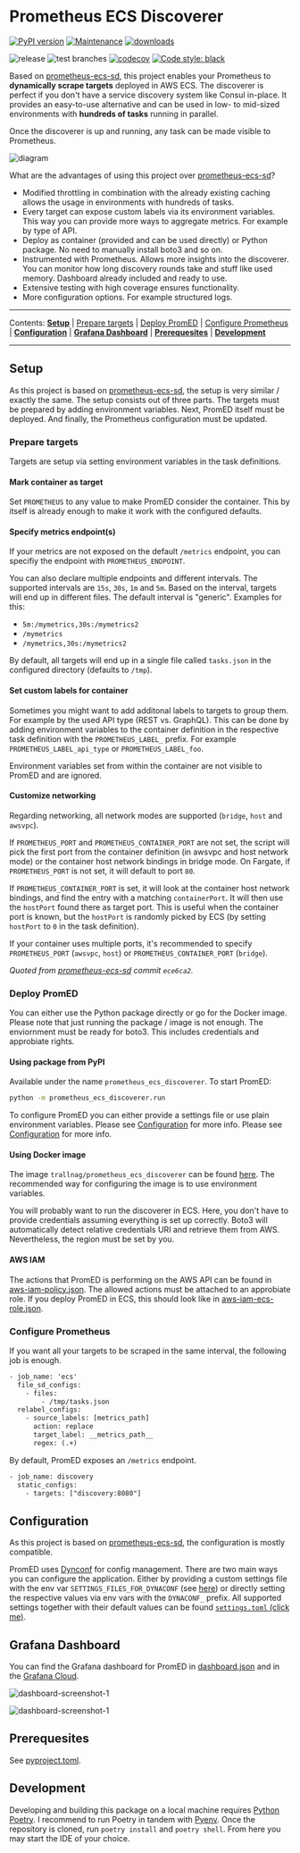 # Prometheus ECS Discoverer

[![PyPI version](https://badge.fury.io/py/prometheus-ecs-discoverer.svg)](https://pypi.python.org/pypi/prometheus-ecs-discoverer/)
[![Maintenance](https://img.shields.io/badge/maintained%3F-yes-green.svg)](https://GitHub.com/Naereen/StrapDown.js/graphs/commit-activity)
[![downloads](https://img.shields.io/pypi/dm/prometheus-ecs-discoverer)](https://pypi.org/project/prometheus-ecs-discoverer/)

![release](https://github.com/trallnag/prometheus-ecs-discoverer/workflows/release/badge.svg)
![test branches](https://github.com/trallnag/prometheus-ecs-discoverer/workflows/test%20branches/badge.svg)
[![codecov](https://codecov.io/gh/trallnag/prometheus-ecs-discoverer/branch/master/graph/badge.svg)](https://codecov.io/gh/trallnag/prometheus-ecs-discoverer)
[![Code style: black](https://img.shields.io/badge/code%20style-black-000000.svg)](https://github.com/psf/black)

Based on [prometheus-ecs-sd](https://github.com/signal-ai/prometheus-ecs-sd), 
this project enables your Prometheus to **dynamically scrape targets** deployed 
in AWS ECS. The discoverer is perfect if you don't have 
a service discovery system like Consul in-place. It provides an easy-to-use 
alternative and can be used in low- to mid-sized environments with **hundreds 
of tasks** running in parallel.

Once the discoverer is up and running, any task can be made visible to 
Prometheus.

![diagram](https://raw.githubusercontent.com/trallnag/prometheus-ecs-discoverer/master/documents/drawio-diagram.png)

What are the advantages of using this project over [prometheus-ecs-sd](https://github.com/signal-ai/prometheus-ecs-sd
)?

* Modified throttling in combination with the already existing caching allows 
    the usage in environments with hundreds of tasks.
* Every target can expose custom labels via its environment variables. This way 
    you can provide more ways to aggregate metrics. For example by type of API.
* Deploy as container (provided and can be used directly) or Python package.
    No need to manually install boto3 and so on.
* Instrumented with Prometheus. Allows more insights into the discoverer. You 
    can monitor how long discovery rounds take and stuff like used memory. 
    Dashboard already included and ready to use.
* Extensive testing with high coverage ensures functionality.
* More configuration options. For example structured logs.

---

Contents: **[Setup](#setup)** |
[Prepare targets](#perpare-targets) | 
[Deploy PromED](#deploy-promed) |
[Configure Prometheus](#configure-prometheus) | 
**[Configuration](#configuration)** |
**[Grafana Dashboard](#grafana-dashboard)** |
**[Prerequesites](#prerequesites)** |
**[Development](#development)**

---

## Setup

As this project is based on 
[prometheus-ecs-sd](https://github.com/signal-ai/prometheus-ecs-sd), the setup 
is very similar / exactly the same. The setup consists out of three parts. 
The targets must be prepared by adding environment variables. Next, PromED 
itself must be deployed. And finally, the Prometheus configuration must be 
updated.

### Prepare targets

Targets are setup via setting environment variables in the task definitions.

#### Mark container as target

Set `PROMETHEUS` to any value to make PromED consider the container. This 
by itself is already enough to make it work with the configured defaults.

#### Specify metrics endpoint(s)

If your metrics are not exposed on the default `/metrics` endpoint, you can 
specifiy the endpoint with `PROMETHEUS_ENDPOINT`.

You can also declare multiple endpoints and different intervals. The supported 
intervals are `15s`, `30s`, `1m` and `5m`. Based on the interval, targets will 
end up in different files. The default interval is "generic". Examples for this:

* `5m:/mymetrics,30s:/mymetrics2`
* `/mymetrics`
* `/mymetrics,30s:/mymetrics2`

By default, all targets will end up in a single file called `tasks.json` in the 
configured directory (defaults to `/tmp`).

#### Set custom labels for container

Sometimes you might want to add additonal labels to targets to group them. 
For example by the used API type (REST vs. GraphQL). This can be done by adding 
environment variables to the container definition in the respective task 
definition with the  `PROMETHEUS_LABEL_` prefix. For example 
`PROMETHEUS_LABEL_api_type` or `PROMETHEUS_LABEL_foo`.

Environment variables set from within the container are not visible to PromED 
and are ignored.

#### Customize networking

Regarding networking, all network modes are supported (`bridge`, `host` 
and `awsvpc`).

If `PROMETHEUS_PORT` and `PROMETHEUS_CONTAINER_PORT` are not set, the script 
will pick the first port from the container definition (in awsvpc and host 
network mode) or the container host network bindings in bridge mode. On 
Fargate, if `PROMETHEUS_PORT` is not set, it will default to port `80`.
 
If `PROMETHEUS_CONTAINER_PORT` is set, it will look at the container host 
network bindings, and find the entry with a matching `containerPort`. It will 
then use the `hostPort` found there as target port. This is useful when the 
container port is known, but the `hostPort` is randomly picked by ECS (by 
setting `hostPort` to `0` in the task definition).

If your container uses multiple ports, it's recommended to specify 
`PROMETHEUS_PORT` (`awsvpc`, `host`) or `PROMETHEUS_CONTAINER_PORT` (`bridge`).

*Quoted from 
[prometheus-ecs-sd](https://github.com/signal-ai/prometheus-ecs-sd) 
commit `ece6ca2`.*

### Deploy PromED

You can either use the Python package directly or go for the Docker image. 
Please note that just running the package / image is not enough. The enviornment
must be ready for boto3. This includes credentials and approbiate rights.

#### Using package from PyPI

Available under the name `prometheus_ecs_discoverer`. To start PromED:

```sh
python -m prometheus_ecs_discoverer.run
```

To configure PromED you can either provide a settings file or use plain 
environment variables.  Please see [Configuration](#configuration) for more 
info. Please see [Configuration](#configuration) for more info.

#### Using Docker image

The image `trallnag/prometheus_ecs_discoverer` can be found 
[here](https://hub.docker.com/repository/docker/trallnag/prometheus_ecs_discoverer).
The recommended way for configuring the image is to use environment variables.

You will probably want to run the discoverer in ECS. Here, you don't have to 
provide credentials assuming everything is set up correctly. Boto3 will 
automatically detect relative credentials URI and retrieve them from AWS.
Nevertheless, the region must be set by you.

#### AWS IAM

The actions that PromED is performing on the AWS API can be found in 
[aws-iam-policy.json](https://github.com/trallnag/prometheus-ecs-discoverer/blob/master/documents/aws-iam-policy.json).
The allowed actions must be attached to an approbiate role. If you deploy 
PromED in ECS, this should look like in [aws-iam-ecs-role.json](https://github.com/trallnag/prometheus-ecs-discoverer/blob/master/documents/aws-iam-ecs-role.json).

### Configure Prometheus

If you want all your targets to be scraped in the same interval, the following 
job is enough.

```txt
- job_name: 'ecs'
  file_sd_configs:
    - files:
        - /tmp/tasks.json
  relabel_configs:
    - source_labels: [metrics_path]
      action: replace
      target_label: __metrics_path__
      regex: (.+)
```

By default, PromED exposes an `/metrics` endpoint.

```txt
- job_name: discovery
  static_configs: 
    - targets: ["discovery:8080"]
```

## Configuration

As this project is based on 
[prometheus-ecs-sd](https://github.com/signal-ai/prometheus-ecs-sd), 
the configuration is mostly compatible.

PromED uses [Dynconf](https://www.dynaconf.com/) for config management. There 
are two main ways you can configure the application. Either by providing a 
custom settings file with the env var `SETTINGS_FILES_FOR_DYNACONF` (see 
[here](https://www.dynaconf.com/configuration/#on-environment-options)) 
or directly setting the respective values via env vars with the `DYNACONF_` 
prefix. All supported settings together with their default values can be found 
[`settings.toml` (click me)](https://github.com/trallnag/prometheus-ecs-discoverer/blob/master/prometheus_ecs_discoverer/settings.toml).

## Grafana Dashboard

You can find the Grafana dashboard for PromED in 
[dashboard.json](https://github.com/trallnag/prometheus-ecs-discoverer/blob/master/documents/dashboard.json)
and in the [Grafana Cloud](https://grafana.com/grafana/dashboards/12773).

![dashboard-screenshot-1](https://raw.githubusercontent.com/trallnag/prometheus-ecs-discoverer/master/documents/dashboard-screenshot-1.png)

![dashboard-screenshot-1](https://raw.githubusercontent.com/trallnag/prometheus-ecs-discoverer/master/documents/dashboard-screenshot-2.png)

## Prerequesites

See [pyproject.toml](https://github.com/trallnag/prometheus-ecs-discoverer/blob/master/pyproject.toml).

## Development

Developing and building this package on a local machine requires 
[Python Poetry](https://python-poetry.org/). I recommend to run Poetry in 
tandem with [Pyenv](https://github.com/pyenv/pyenv). Once the repository is 
cloned, run `poetry install` and `poetry shell`. From here you may start the 
IDE of your choice.
